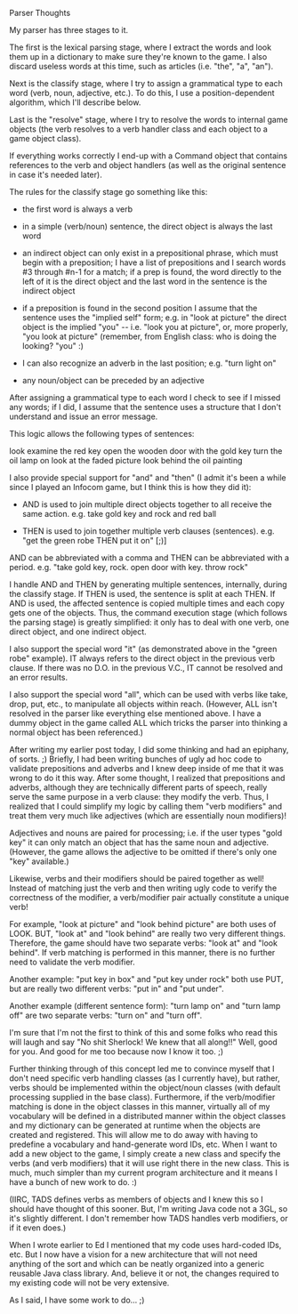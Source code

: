 Parser Thoughts

My parser has three stages to it.

The first is the lexical parsing stage, where I extract the words and
look them up in a dictionary to make sure they're known to the game.
I also discard useless words at this time, such as articles (i.e.
"the", "a", "an").

Next is the classify stage, where I try to assign a grammatical type
to each word (verb, noun, adjective, etc.). To do this, I use a
position-dependent algorithm, which I'll describe below.

Last is the "resolve" stage, where I try to resolve the words to
internal game objects (the verb resolves to a verb handler class and
each object to a game object class).

If everything works correctly I end-up with a Command object that
contains references to the verb and object handlers (as well as the
original sentence in case it's needed later).

The rules for the classify stage go something like this:

- the first word is always a verb

- in a simple (verb/noun) sentence, the direct object is always the
last word

- an indirect object can only exist in a prepositional phrase, which
must begin with a preposition; I have a list of prepositions and I
search words #3 through #n-1 for a match; if a prep is found, the word
directly to the left of it is the direct object and the last word in
the sentence is the indirect object

- if a preposition is found in the second position I assume that the
sentence uses the "implied self" form; e.g. in "look at picture" the
direct object is the implied "you" -- i.e. "look you at picture", or,
more properly, "you look at picture" (remember, from English class:
who is doing the looking? "you" :)

- I can also recognize an adverb in the last position; e.g. "turn
light on"

- any noun/object can be preceded by an adjective

After assigning a grammatical type to each word I check to see if I
missed any words; if I did, I assume that the sentence uses a
structure that I don't understand and issue an error message.

This logic allows the following types of sentences:

look
examine the red key
open the wooden door with the gold key
turn the oil lamp on
look at the faded picture
look behind the oil painting

I also provide special support for "and" and "then" (I admit it's been
a while since I played an Infocom game, but I think this is how they
did it):

- AND is used to join multiple direct objects together to all receive
the same action. e.g. take gold key and rock and red ball

- THEN is used to join together multiple verb clauses (sentences).
e.g. "get the green robe THEN put it on" [;)]

AND can be abbreviated with a comma and THEN can be abbreviated with a
period. e.g. "take gold key, rock. open door with key. throw rock"

I handle AND and THEN by generating multiple sentences, internally,
during the classify stage. If THEN is used, the sentence is split at
each THEN. If AND is used, the affected sentence is copied multiple
times and each copy gets one of the objects. Thus, the command
execution stage (which follows the parsing stage) is greatly
simplified: it only has to deal with one verb, one direct object, and
one indirect object.

I also support the special word "it" (as demonstrated above in the
"green robe" example). IT always refers to the direct object in the
previous verb clause. If there was no D.O. in the previous V.C., IT
cannot be resolved and an error results.

I also support the special word "all", which can be used with verbs
like take, drop, put, etc., to manipulate all objects within reach.
(However, ALL isn't resolved in the parser like everything else
mentioned above. I have a dummy object in the game called ALL which
tricks the parser into thinking a normal object has been referenced.)

After writing my earlier post today, I did some thinking and had an
epiphany, of sorts. ;) Briefly, I had been writing bunches of ugly ad
hoc code to validate prepositions and adverbs and I knew deep inside
of me that it was wrong to do it this way. After some thought, I
realized that prepositions and adverbs, although they are technically
different parts of speech, really serve the same purpose in a verb
clause: they modify the verb. Thus, I realized that I could simplify
my logic by calling them "verb modifiers" and treat them very much
like adjectives (which are essentially noun modifiers)!

Adjectives and nouns are paired for processing; i.e. if the user types
"gold key" it can only match an object that has the same noun and
adjective. (However, the game allows the adjective to be omitted if
there's only one "key" available.)

Likewise, verbs and their modifiers should be paired together as well!
Instead of matching just the verb and then writing ugly code to
verify the correctness of the modifier, a verb/modifier pair actually
constitute a unique verb!

For example, "look at picture" and "look behind picture" are both uses
of LOOK. BUT, "look at" and "look behind" are really two very
different things. Therefore, the game should have two separate verbs:
"look at" and "look behind". If verb matching is performed in this
manner, there is no further need to validate the verb modifier.

Another example: "put key in box" and "put key under rock" both use
PUT, but are really two different verbs: "put in" and "put under".

Another example (different sentence form): "turn lamp on" and "turn
lamp off" are two separate verbs: "turn on" and "turn off".

I'm sure that I'm not the first to think of this and some folks who
read this will laugh and say "No shit Sherlock! We knew that all
along!!" Well, good for you. And good for me too because now I know
it too. ;)

Further thinking through of this concept led me to convince myself
that I don't need specific verb handling classes (as I currently
have), but rather, verbs should be implemented within the object/noun
classes (with default processing supplied in the base class).
Furthermore, if the verb/modifier matching is done in the object
classes in this manner, virtually all of my vocabulary will be defined
in a distributed manner within the object classes and my dictionary
can be generated at runtime when the objects are created and
registered. This will allow me to do away with having to predefine a
vocabulary and hand-generate word IDs, etc. When I want to add a new
object to the game, I simply create a new class and specify the verbs
(and verb modifiers) that it will use right there in the new class.
This is much, much simpler than my current program architecture and it
means I have a bunch of new work to do. :)

(IIRC, TADS defines verbs as members of objects and I knew this so I
should have thought of this sooner. But, I'm writing Java code not a
3GL, so it's slightly different. I don't remember how TADS handles
verb modifiers, or if it even does.)

When I wrote earlier to Ed I mentioned that my code uses hard-coded
IDs, etc. But I now have a vision for a new architecture that will
not need anything of the sort and which can be neatly organized into a
generic reusable Java class library. And, believe it or not, the
changes required to my existing code will not be very extensive.

As I said, I have some work to do... ;)
